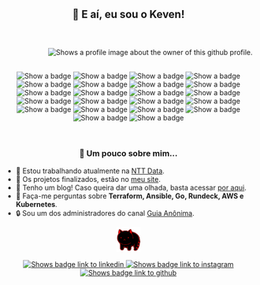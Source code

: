 <header>
  <h2 align="center">👋 E aí, eu sou o Keven!</h2>
</header>
<main>
    <div class="card-profile">
        <picture>
            <source media="(prefers-color-scheme: dark)" srcset="https://gist.githubusercontent.com/stephan-lopes/26c930964dea34c8016f78f74359ebfc/raw/8bb65486a2e93b25aa922d2eb43fe3c3f71dc5e1/profile-card-2.0.svg">
            <source media="(prefers-color-scheme: light)" srcset="https://gist.githubusercontent.com/stephan-lopes/26c930964dea34c8016f78f74359ebfc/raw/c5bee182782012b321d2279ba5a462acfdc1bd80/profile-light-card-2.0.svg">
            <img align="right" src="https://gist.githubusercontent.com/stephan-lopes/26c930964dea34c8016f78f74359ebfc/raw/8bb65486a2e93b25aa922d2eb43fe3c3f71dc5e1/profile-card-2.0.svg" alt="Shows a profile image about the owner of this github profile.">
        </picture>
    </div>
    <br>
    <br>
    <div class="badges">
        <p align="center">
            <picture id="linux">
                <source media="(prefers-color-scheme: light)" srcset="https://img.shields.io/badge/-Linux-F5F5F5?style=flat&logo=linux">
                <source media="(prefers-color-scheme: dark)" srcset="https://img.shields.io/badge/-Linux-05122A?style=flat&logo=linux">
                <img src="https://img.shields.io/badge/-Linux-05122A?style=flat&logo=linux" alt="Show a badge">
            </picture>
            <picture id="go-lang">
                <source media="(prefers-color-scheme: light)" srcset="https://img.shields.io/badge/-Go-F5F5F5?style=flat&logo=go">
                <source media="(prefers-color-scheme: dark)" srcset="https://img.shields.io/badge/-Go-05122A?style=flat&logo=go">
                <img src="https://img.shields.io/badge/-Go-05122A?style=flat&logo=go" alt="Show a badge">
            </picture>
            <picture id="git">
                <source media="(prefers-color-scheme: light)" srcset="https://img.shields.io/badge/-Git-F5F5F5?style=flat&logo=git">
                <source media="(prefers-color-scheme: dark)" srcset="https://img.shields.io/badge/-Git-05122A?style=flat&logo=git">
                <img src="https://img.shields.io/badge/-Git-05122A?style=flat&logo=git" alt="Show a badge">
            </picture>
            <picture id="bash">
                <source media="(prefers-color-scheme: light)" srcset="https://img.shields.io/badge/-Bash-F5F5F5?style=flat&logo=gnu-bash">
                <source media="(prefers-color-scheme: dark)" srcset="https://img.shields.io/badge/-Bash-05122A?style=flat&logo=gnu-bash">
                <img src="https://img.shields.io/badge/-Bash-05122A?style=flat&logo=gnu-bash" alt="Show a badge">
            </picture>
            <picture id="docker">
                <source media="(prefers-color-scheme: light)" srcset="https://img.shields.io/badge/-Docker-F5F5F5?style=flat&logo=docker">
                <source media="(prefers-color-scheme: dark)" srcset="https://img.shields.io/badge/-Docker-05122A?style=flat&logo=docker">
                <img src="https://img.shields.io/badge/-Docker-05122A?style=flat&logo=docker" alt="Show a badge">
            </picture>
            <picture id="jenkins">
                <source media="(prefers-color-scheme: light)" srcset="https://img.shields.io/badge/-Jenkins-F5F5F5?style=flat&logo=jenkins&logoColor=black">
                <source media="(prefers-color-scheme: dark)" srcset="https://img.shields.io/badge/-Jenkins-05122A?style=flat&logo=jenkins&logoColor=white">
                <img src="https://img.shields.io/badge/-Jenkins-05122A?style=flat&logo=jenkins&logoColor=white" alt="Show a badge">
            </picture>
            <picture id="ansible">
                <source media="(prefers-color-scheme: light)" srcset="https://img.shields.io/badge/-Ansible-F5F5F5?style=flat&logo=ansible&logoColor=black">
                <source media="(prefers-color-scheme: dark)" srcset="https://img.shields.io/badge/-Ansible-05122A?style=flat&logo=ansible">
                <img src="https://img.shields.io/badge/-Ansible-05122A?style=flat&logo=ansible" alt="Show a badge">
            </picture>
            <picture id="vagrant">
                <source media="(prefers-color-scheme: light)" srcset="https://img.shields.io/badge/-Vagrant-F5F5F5?style=flat&logo=vagrant&logoColor=blue">
                <source media="(prefers-color-scheme: dark)" srcset="https://img.shields.io/badge/-Vagrant-05122A?style=flat&logo=vagrant">
                <img src="https://img.shields.io/badge/-Vagrant-05122A?style=flat&logo=vagrant" alt="Show a badge">
            </picture>
            <picture id="terraform">
                <source media="(prefers-color-scheme: light)" srcset="https://img.shields.io/badge/-Terraform-F5F5F5?style=flat&logo=terraform&logoColor=purple">
                <source media="(prefers-color-scheme: dark)" srcset="https://img.shields.io/badge/-Terraform-05122A?style=flat&logo=terraform">
                <img src="https://img.shields.io/badge/-Terraform-05122A?style=flat&logo=terraform" alt="Show a badge">
            </picture>
            <picture id="packer">
                <source media="(prefers-color-scheme: light)" srcset="https://img.shields.io/badge/-Packer-F5F5F5?style=flat&logo=packer">
                <source media="(prefers-color-scheme: dark)" srcset="https://img.shields.io/badge/-Packer-05122A?style=flat&logo=packer">
                <img src="https://img.shields.io/badge/-Packer-05122A?style=flat&logo=packer" alt="Show a badge">
            </picture>
            <picture id="consul">
                <source media="(prefers-color-scheme: light)" srcset="https://img.shields.io/badge/-Consul-F5F5F5?style=flat&logo=consul">
                <source media="(prefers-color-scheme: dark)" srcset="https://img.shields.io/badge/-Consul-05122A?style=flat&logo=consul">
                <img src="https://img.shields.io/badge/-Consul-05122A?style=flat&logo=consul" alt="Show a badge">
            </picture>
            <picture id="digitalocean">
                <source media="(prefers-color-scheme: light)" srcset="https://img.shields.io/badge/-DigitalOcean-F5F5F5?style=flat&logo=digitalocean">
                <source media="(prefers-color-scheme: dark)" srcset="https://img.shields.io/badge/-DigitalOcean-05122A?style=flat&logo=digitalocean">
                <img src="https://img.shields.io/badge/-DigitalOcean-05122A?style=flat&logo=digitalocean" alt="Show a badge">
            </picture>
            <picture id="google-cloud">
                <source media="(prefers-color-scheme: light)" srcset="https://img.shields.io/badge/-GCP-F5F5F5?style=flat&logo=google-cloud">
                <source media="(prefers-color-scheme: dark)" srcset="https://img.shields.io/badge/-GCP-05122A?style=flat&logo=google-cloud">
                <img src="https://img.shields.io/badge/-GCP-05122A?style=flat&logo=google-cloud" alt="Show a badge">
            </picture>
            <picture id="amazon-web-service">
                <source media="(prefers-color-scheme: light)" srcset="https://img.shields.io/badge/-AWS-F5F5F5?style=flat&logo=amazon-aws&logoColor=yellow">
                <source media="(prefers-color-scheme: dark)" srcset="https://img.shields.io/badge/-AWS-05122A?style=flat&logo=amazon-aws&logoColor=yellow">
                <img src="https://img.shields.io/badge/-AWS-05122A?style=flat&logo=amazon-aws&logoColor=yellow" alt="Show a badge">
            </picture>
            <picture id="open-vpn">
                <source media="(prefers-color-scheme: light)" srcset="https://img.shields.io/badge/-OpenVPN-F5F5F5?style=flat&logo=openvpn">
                <source media="(prefers-color-scheme: dark)" srcset="https://img.shields.io/badge/-OpenVPN-05122A?style=flat&logo=openvpn">
                <img src="https://img.shields.io/badge/-OpenVPN-05122A?style=flat&logo=openvpn" alt="Show a badge">
            </picture>
            <picture id="apache">
                <source media="(prefers-color-scheme: light)" srcset="https://img.shields.io/badge/-Apache-F5F5F5?style=flat&logo=apache&logoColor=black">
                <source media="(prefers-color-scheme: dark)" srcset="https://img.shields.io/badge/-Apache-05122A?style=flat&logo=apache">
                <img src="https://img.shields.io/badge/-Apache-05122A?style=flat&logo=apache" alt="Show a badge">
            </picture>
            <picture id="nginx">
                <source media="(prefers-color-scheme: light)" srcset="https://img.shields.io/badge/-NGinX-F5F5F5?style=flat&logo=nginx&logoColor=3AA33E">
                <source media="(prefers-color-scheme: dark)" srcset="https://img.shields.io/badge/-NGinX-05122A?style=flat&logo=nginx">
                <img src="https://img.shields.io/badge/-NGinX-05122A?style=flat&logo=nginx" alt="Show a badge">
            </picture>
            <picture id="graylog">
                <source media="(prefers-color-scheme: light)" srcset="https://img.shields.io/badge/-Graylog-F5F5F5?style=flat&logo=graylog">
                <source media="(prefers-color-scheme: dark)" srcset="https://img.shields.io/badge/-Graylog-05122A?style=flat&logo=graylog">
                <img src="https://img.shields.io/badge/-Graylog-05122A?style=flat&logo=graylog" alt="Show a badge">
            </picture>
            <picture id="prometheus">
                <source media="(prefers-color-scheme: light)" srcset="https://img.shields.io/badge/-Prometheus-F5F5F5?style=flat&logo=prometheus">
                <source media="(prefers-color-scheme: dark)" srcset="https://img.shields.io/badge/-Prometheus-05122A?style=flat&logo=prometheus">
                <img src="https://img.shields.io/badge/-Prometheus-05122A?style=flat&logo=prometheus" alt="Show a badge">
            </picture>
            <picture id="grafana">
                <source media="(prefers-color-scheme: light)" srcset="https://img.shields.io/badge/-Grafana-F5F5F5?style=flat&logo=grafana">
                <source media="(prefers-color-scheme: dark)" srcset="https://img.shields.io/badge/-Grafana-05122A?style=flat&logo=grafana">
                <img src="https://img.shields.io/badge/-Grafana-05122A?style=flat&logo=grafana" alt="Show a badge">
            </picture>
            <picture id="argocd">
                <source media="(prefers-color-scheme: light)" srcset="https://img.shields.io/badge/ArgoCD-F5F5F5?style=flat&logo=argo&logoColor=orange">
                <source media="(prefers-color-scheme: dark)" srcset="https://img.shields.io/badge/ArgoCD-05122A?style=flat&logo=argo&logoColor=orange">
                <img src="https://img.shields.io/badge/ArgoCD-05122A?style=flat&logo=argo&logoColor=orange" alt="Show a badge">
            </picture>
            <picture id="kubernetes">
                <source media="(prefers-color-scheme: light)" srcset="https://img.shields.io/badge/Kubernetes-F5F5F5?style=flat&logo=kubernetes&logoColor=light-blue">
                <source media="(prefers-color-scheme: dark)" srcset="https://img.shields.io/badge/Kubernetes-05122A?style=flat&logo=kubernetes&logoColor=light-blue">
                <img src="https://img.shields.io/badge/Kubernetes-05122A?style=flat&logo=kubernetes&logoColor=light-blue" alt="Show a badge">
            </picture>
        </p>
    </div>
    <br>
    <div class="description">
        <h3 id="title" align="center">🤔 Um pouco sobre mim...</h3>
        <ul id="list">
            <li>💼 Estou trabalhando atualmente na <a href="https://www.nttdata.com">NTT Data</a>.</li>
            <li>🚀 Os projetos finalizados, estão no <a href="https://stephan.linuxops.info">meu site</a>.</li>
            <li>📝 Tenho um blog! Caso queira dar uma olhada, basta acessar <a href="https://stephan-lopes.github.io/blog/">por aqui</a>.</li>
            <li>💬 Faça-me perguntas sobre <b>Terraform, Ansible, Go, Rundeck, AWS e Kubernetes</b>.</li>
            <li>🔒 Sou um dos administradores do canal <a href="https://guiaanonima.com">Guia Anônima</a>.</li>
        </ul>
    </div>
</main>
<footer>
  <p align="center">
    <picture class="cat-spin">
      <source media="(prefers-color-scheme: light)" srcset="./assets/light-catspin.gif">
      <source media="(prefers-color-scheme: dark)" srcset="./assets/dark-catspin.gif">
      <img src="./assets/dark-catspin.gif" width="50rem" alt="Show gifs from cute cats spinning">
    </picture>
  </p>
  <p class="social-media" align="center">
    <a id="linkedin" href="https://linkedin.com/in/kevenstephan" target="_blank">
      <picture>
        <source media="(prefers-color-scheme: light)" srcset="https://img.shields.io/badge/-LinkedIn-F5F5F5?style=flat&logo=linkedin&logoColor=black">
        <source media="(prefers-color-scheme: dark)" srcset="https://img.shields.io/badge/-LinkedIn-05122A?style=flat&logo=linkedin">
        <img src="https://img.shields.io/badge/-LinkedIn-05122A?style=flat&logo=linkedin" alt="Shows badge link to linkedin">
      </picture>
    </a>
    <a id="instagram" href="https://instagram.com/keven_slopes" target="_blank">
      <picture>
        <source media="(prefers-color-scheme: light)" srcset="https://img.shields.io/badge/-Instagram-F5F5F5?style=flat&logo=instagram&logoColor=black">
        <source media="(prefers-color-scheme: dark)" srcset="https://img.shields.io/badge/-Instagram-05122A?style=flat&logo=instagram">
        <img src="https://img.shields.io/badge/-Instagram-05122A?style=flat&logo=instagram" alt="Shows badge link to instagram">
      </picture>
    </a>
    <a id="github" href="https://github.com/stephan-lopes" target="_blank">
      <picture>
        <source media="(prefers-color-scheme: light)" srcset="https://img.shields.io/badge/-GitHub-F5F5F5?style=flat&logo=github&logoColor=black">
        <source media="(prefers-color-scheme: dark)" srcset="https://img.shields.io/badge/-GitHub-05122A?style=flat&logo=github">
        <img src="https://img.shields.io/badge/-GitHub-05122A?style=flat&logo=github" alt="Shows badge link to github">
      </picture>
    </a>
  </p>
</footer>
